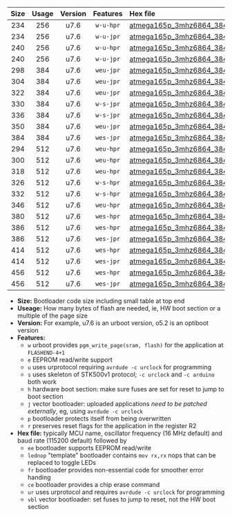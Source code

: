 |Size|Usage|Version|Features|Hex file|
|:-:|:-:|:-:|:-:|:--|
|234|256|u7.6|`w-u-hpr`|[atmega165p_3mhz6864_38400bps_ur.hex](https://raw.githubusercontent.com/stefanrueger/urboot/main//atmega165p_3mhz6864_38400bps_ur.hex)|
|234|256|u7.6|`w-u-jpr`|[atmega165p_3mhz6864_38400bps_ur_vbl.hex](https://raw.githubusercontent.com/stefanrueger/urboot/main//atmega165p_3mhz6864_38400bps_ur_vbl.hex)|
|240|256|u7.6|`w-u-hpr`|[atmega165p_3mhz6864_38400bps_lednop_ur.hex](https://raw.githubusercontent.com/stefanrueger/urboot/main//atmega165p_3mhz6864_38400bps_lednop_ur.hex)|
|240|256|u7.6|`w-u-jpr`|[atmega165p_3mhz6864_38400bps_lednop_ur_vbl.hex](https://raw.githubusercontent.com/stefanrueger/urboot/main//atmega165p_3mhz6864_38400bps_lednop_ur_vbl.hex)|
|298|384|u7.6|`weu-jpr`|[atmega165p_3mhz6864_38400bps_ee_ur_vbl.hex](https://raw.githubusercontent.com/stefanrueger/urboot/main//atmega165p_3mhz6864_38400bps_ee_ur_vbl.hex)|
|304|384|u7.6|`weu-jpr`|[atmega165p_3mhz6864_38400bps_ee_lednop_ur_vbl.hex](https://raw.githubusercontent.com/stefanrueger/urboot/main//atmega165p_3mhz6864_38400bps_ee_lednop_ur_vbl.hex)|
|322|384|u7.6|`weu-jpr`|[atmega165p_3mhz6864_38400bps_ee_lednop_fr_ur_vbl.hex](https://raw.githubusercontent.com/stefanrueger/urboot/main//atmega165p_3mhz6864_38400bps_ee_lednop_fr_ur_vbl.hex)|
|330|384|u7.6|`w-s-jpr`|[atmega165p_3mhz6864_38400bps_vbl.hex](https://raw.githubusercontent.com/stefanrueger/urboot/main//atmega165p_3mhz6864_38400bps_vbl.hex)|
|336|384|u7.6|`w-s-jpr`|[atmega165p_3mhz6864_38400bps_lednop_vbl.hex](https://raw.githubusercontent.com/stefanrueger/urboot/main//atmega165p_3mhz6864_38400bps_lednop_vbl.hex)|
|350|384|u7.6|`weu-jpr`|[atmega165p_3mhz6864_38400bps_ee_lednop_fr_ce_ur_vbl.hex](https://raw.githubusercontent.com/stefanrueger/urboot/main//atmega165p_3mhz6864_38400bps_ee_lednop_fr_ce_ur_vbl.hex)|
|384|384|u7.6|`wes-jpr`|[atmega165p_3mhz6864_38400bps_ee_vbl.hex](https://raw.githubusercontent.com/stefanrueger/urboot/main//atmega165p_3mhz6864_38400bps_ee_vbl.hex)|
|294|512|u7.6|`weu-hpr`|[atmega165p_3mhz6864_38400bps_ee_ur.hex](https://raw.githubusercontent.com/stefanrueger/urboot/main//atmega165p_3mhz6864_38400bps_ee_ur.hex)|
|300|512|u7.6|`weu-hpr`|[atmega165p_3mhz6864_38400bps_ee_lednop_ur.hex](https://raw.githubusercontent.com/stefanrueger/urboot/main//atmega165p_3mhz6864_38400bps_ee_lednop_ur.hex)|
|318|512|u7.6|`weu-hpr`|[atmega165p_3mhz6864_38400bps_ee_lednop_fr_ur.hex](https://raw.githubusercontent.com/stefanrueger/urboot/main//atmega165p_3mhz6864_38400bps_ee_lednop_fr_ur.hex)|
|326|512|u7.6|`w-s-hpr`|[atmega165p_3mhz6864_38400bps.hex](https://raw.githubusercontent.com/stefanrueger/urboot/main//atmega165p_3mhz6864_38400bps.hex)|
|332|512|u7.6|`w-s-hpr`|[atmega165p_3mhz6864_38400bps_lednop.hex](https://raw.githubusercontent.com/stefanrueger/urboot/main//atmega165p_3mhz6864_38400bps_lednop.hex)|
|346|512|u7.6|`weu-hpr`|[atmega165p_3mhz6864_38400bps_ee_lednop_fr_ce_ur.hex](https://raw.githubusercontent.com/stefanrueger/urboot/main//atmega165p_3mhz6864_38400bps_ee_lednop_fr_ce_ur.hex)|
|380|512|u7.6|`wes-hpr`|[atmega165p_3mhz6864_38400bps_ee.hex](https://raw.githubusercontent.com/stefanrueger/urboot/main//atmega165p_3mhz6864_38400bps_ee.hex)|
|386|512|u7.6|`wes-hpr`|[atmega165p_3mhz6864_38400bps_ee_lednop.hex](https://raw.githubusercontent.com/stefanrueger/urboot/main//atmega165p_3mhz6864_38400bps_ee_lednop.hex)|
|386|512|u7.6|`wes-jpr`|[atmega165p_3mhz6864_38400bps_ee_lednop_vbl.hex](https://raw.githubusercontent.com/stefanrueger/urboot/main//atmega165p_3mhz6864_38400bps_ee_lednop_vbl.hex)|
|414|512|u7.6|`wes-hpr`|[atmega165p_3mhz6864_38400bps_ee_lednop_fr.hex](https://raw.githubusercontent.com/stefanrueger/urboot/main//atmega165p_3mhz6864_38400bps_ee_lednop_fr.hex)|
|414|512|u7.6|`wes-jpr`|[atmega165p_3mhz6864_38400bps_ee_lednop_fr_vbl.hex](https://raw.githubusercontent.com/stefanrueger/urboot/main//atmega165p_3mhz6864_38400bps_ee_lednop_fr_vbl.hex)|
|456|512|u7.6|`wes-hpr`|[atmega165p_3mhz6864_38400bps_ee_lednop_fr_ce.hex](https://raw.githubusercontent.com/stefanrueger/urboot/main//atmega165p_3mhz6864_38400bps_ee_lednop_fr_ce.hex)|
|456|512|u7.6|`wes-jpr`|[atmega165p_3mhz6864_38400bps_ee_lednop_fr_ce_vbl.hex](https://raw.githubusercontent.com/stefanrueger/urboot/main//atmega165p_3mhz6864_38400bps_ee_lednop_fr_ce_vbl.hex)|

- **Size:** Bootloader code size including small table at top end
- **Useage:** How many bytes of flash are needed, ie, HW boot section or a multiple of the page size
- **Version:** For example, u7.6 is an urboot version, o5.2 is an optiboot version
- **Features:**
  + `w` urboot provides `pgm_write_page(sram, flash)` for the application at `FLASHEND-4+1`
  + `e` EEPROM read/write support
  + `u` uses urprotocol requiring `avrdude -c urclock` for programming
  + `s` uses skeleton of STK500v1 protocol; `-c urclock` and `-c arduino` both work
  + `h` hardware boot section: make sure fuses are set for reset to jump to boot section
  + `j` vector bootloader: uploaded applications *need to be patched externally*, eg, using `avrdude -c urclock`
  + `p` bootloader protects itself from being overwritten
  + `r` preserves reset flags for the application in the register R2
- **Hex file:** typically MCU name, oscillator frequency (16 MHz default) and baud rate (115200 default) followed by
  + `ee` bootloader supports EEPROM read/write
  + `lednop` "template" bootloader contains `mov rx,rx` nops that can be replaced to toggle LEDs
  + `fr` bootloader provides non-essential code for smoother error handing
  + `ce` bootloader provides a chip erase command
  + `ur` uses urprotocol and requires `avrdude -c urclock` for programming
  + `vbl` vector bootloader: set fuses to jump to reset, not the HW boot section
